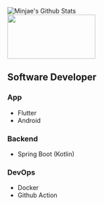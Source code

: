 ![Minjae's Github Stats](https://github-readme-stats.vercel.app/api?username=bungabear&show_icons=true&count_private=true)    
[<img src="https://mwidget.moberan.com/api/widget/c8c647eb-95c7-4237-a4a0-6a4da8520255" width="200" height="100" />](https://m-widget.moberan.com)

## Software Developer
### App
* Flutter
* Android

### Backend
* Spring Boot (Kotlin)

### DevOps
* Docker
* Github Action

